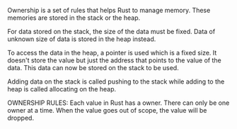 Ownership is a set of rules that helps Rust to manage memory. These memories are stored in the stack or the heap.

For data stored on the stack, the size of the data must be fixed. Data of unknown size of data is stored in the heap instead.

To access the data in the heap, a pointer is used which is a fixed size. It doesn't store the value but just the address that points to the value of the data. This data can now be stored on the stack to be used.

Adding data on the stack is called pushing to the stack while adding to the heap is called allocating on the heap.

OWNERSHIP RULES:
Each value in Rust has a owner.
There can only be one owner at a time.
When the value goes out of scope, the value will be dropped.
